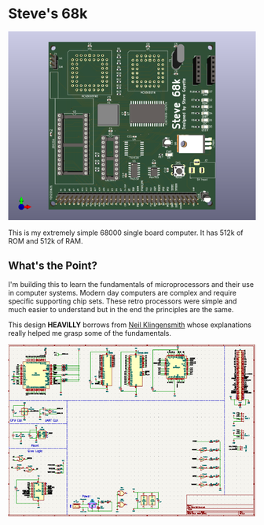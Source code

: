 # Steve's 68k

![Steve 68k](./Steve%2068k.png?raw=true "Steve 68k")

This is my extremely simple 68000 single board computer.  It has 512k of ROM and 512k of RAM.

## What's the Point?

I'm building this to learn the fundamentals of microprocessors and their use in computer systems.  Modern day computers are complex and require specific supporting chip sets.  These retro processors were simple and much easier to understand but in the end the principles are the same.


This design **HEAVILLY** borrows from [Neil Klingensmith](https://neilklingensmith.com/teaching/68khomebrew/) whose explanations really helped me grasp some of the fundamentals.


[![Schematic](/steve%2068k%20schematic.png?raw=true)](https://github.com/stevegg/Steve-68k/blob/master/Steve%2068k.pdf?raw=true)
